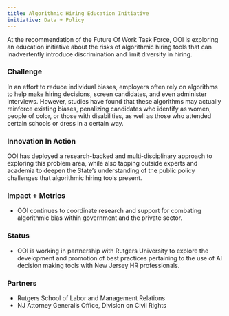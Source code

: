 ```yaml
---
title: Algorithmic Hiring Education Initiative
initiative: Data + Policy
---
```


At the recommendation of the Future Of Work Task Force, OOI is exploring an education initiative about the risks of algorithmic hiring tools that can inadvertently introduce discrimination and limit diversity in hiring.

### Challenge
 In an effort to reduce individual biases, employers often rely on algorithms to help make hiring decisions, screen candidates, and even administer interviews. However, studies have found that these algorithms may actually reinforce existing biases, penalizing candidates who identify as women, people of color, or those with disabilities, as well as those who attended certain schools or dress in a certain way.

### Innovation In Action
 OOI has deployed a research-backed and multi-disciplinary approach to exploring this problem area, while also tapping outside experts and academia to deepen the State’s understanding of the public policy challenges that algorithmic hiring tools present.

### Impact + Metrics

- OOI continues to coordinate research and support for combating algorithmic bias within government and the private sector.

### Status

- OOI is working in partnership with Rutgers University to explore the development and promotion of best practices pertaining to the use of AI decision making tools with New Jersey HR professionals.

### Partners

- Rutgers School of Labor and Management Relations
- NJ Attorney General’s Office, Division on Civil Rights
